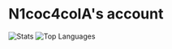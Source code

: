 # N1coc4colA's account
<!--
**alvarosamudio/alvarosamudio** is a ✨ _special_ ✨ repository because its `README.md` (this file) appears on your GitHub profile.
-->
<!-- ![](https://komarev.com/ghpvc/?username=n1coc4cola&color=blue) Haven't enough views to want to show this :/ --->

![Stats](https://github-readme-stats.vercel.app/api?username=n1coc4cola&theme=vue&show_icons=true&icon_color=27d41b&text_color=384048&bg_color=ffffff&hide_title=true")
![Top Languages](https://github-readme-stats.vercel.app/api/top-langs/?username=n1coc4cola&layout=compact&langs_count=10&hide_title=true)
